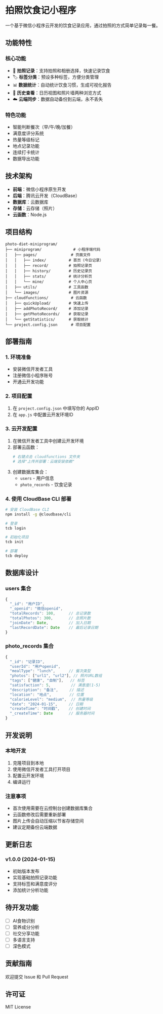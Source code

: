 # 拍照饮食记小程序

一个基于微信小程序云开发的饮食记录应用，通过拍照的方式简单记录每一餐。

## 功能特性

### 核心功能
- 📸 **拍照记录**：支持拍照和相册选择，快速记录饮食
- 🏷️ **标签分类**：预设多种标签，方便分类管理
- 📊 **数据统计**：自动统计饮食习惯，生成可视化报告
- 📅 **历史查看**：日历视图和照片墙两种浏览方式
- ☁️ **云端同步**：数据自动备份到云端，永不丢失

### 特色功能
- 智能判断餐次（早/午/晚/加餐）
- 满意度评分系统
- 热量等级标记
- 地点记录功能
- 连续打卡统计
- 数据导出功能

## 技术架构

- **前端**：微信小程序原生开发
- **后端**：腾讯云开发（CloudBase）
- **数据库**：云数据库
- **存储**：云存储（照片）
- **云函数**：Node.js

## 项目结构

```
photo-diet-miniprogram/
├── miniprogram/              # 小程序端代码
│   ├── pages/               # 页面文件
│   │   ├── index/          # 首页（今日记录）
│   │   ├── record/         # 拍照记录页
│   │   ├── history/        # 历史记录页
│   │   ├── stats/          # 统计分析页
│   │   └── mine/           # 个人中心页
│   ├── utils/              # 工具函数
│   └── images/             # 图片资源
├── cloudfunctions/          # 云函数
│   ├── quickUpload/        # 快速上传
│   ├── addPhotoRecord/     # 添加记录
│   ├── getPhotoRecords/    # 获取记录
│   └── getStatistics/      # 获取统计
└── project.config.json      # 项目配置
```

## 部署指南

### 1. 环境准备
- 安装微信开发者工具
- 注册微信小程序账号
- 开通云开发功能

### 2. 项目配置
1. 在 `project.config.json` 中填写你的 AppID
2. 在 `app.js` 中配置云开发环境ID

### 3. 云开发配置
1. 在微信开发者工具中创建云开发环境
2. 部署云函数：
   ```bash
   # 右键点击 cloudfunctions 文件夹
   # 选择"上传并部署：云端安装依赖"
   ```
3. 创建数据库集合：
   - `users` - 用户信息
   - `photo_records` - 饮食记录

### 4. 使用 CloudBase CLI 部署

```bash
# 安装 CloudBase CLI
npm install -g @cloudbase/cli

# 登录
tcb login

# 初始化项目
tcb init

# 部署
tcb deploy
```

## 数据库设计

### users 集合
```javascript
{
  "_id": "用户ID",
  "_openid": "微信openid",
  "totalRecords": 100,      // 总记录数
  "totalPhotos": 300,       // 总照片数
  "joinDate": Date,         // 加入日期
  "lastRecordDate": Date    // 最后记录日期
}
```

### photo_records 集合
```javascript
{
  "_id": "记录ID",
  "userId": "用户openid",
  "mealType": "lunch",      // 餐次类型
  "photos": ["url1", "url2"], // 照片URL数组
  "tags": ["健康", "自制"],   // 标签
  "satisfaction": 5,         // 满意度(1-5)
  "description": "备注",     // 描述
  "location": "地点",        // 位置
  "calorieLevel": "medium",  // 热量等级
  "date": "2024-01-15",     // 日期
  "createTime": "时间戳",    // 创建时间
  "_createTime": Date       // 服务器时间
}
```

## 开发说明

### 本地开发
1. 克隆项目到本地
2. 使用微信开发者工具打开项目
3. 配置云开发环境
4. 编译运行

### 注意事项
- 首次使用需要在云控制台创建数据库集合
- 云函数修改后需要重新部署
- 图片上传会自动压缩以节省存储空间
- 建议定期备份云端数据

## 更新日志

### v1.0.0 (2024-01-15)
- 初始版本发布
- 实现基础拍照记录功能
- 支持标签和满意度评分
- 添加统计分析功能

## 待开发功能
- [ ] AI食物识别
- [ ] 营养成分分析
- [ ] 社交分享功能
- [ ] 多语言支持
- [ ] 深色模式

## 贡献指南
欢迎提交 Issue 和 Pull Request

## 许可证
MIT License